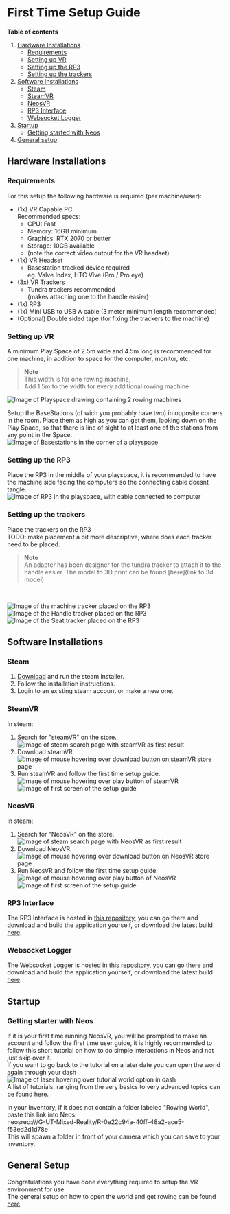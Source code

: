 # First Time Setup Guide

**Table of contents**<br>
1. [Hardware Installations](#hardware-installations)
    * [Requirements](#requirements)
    * [Setting up VR](#setting-up-vr)
    * [Setting up the RP3](#setting-up-the-rp3)
    * [Setting up the trackers](#setting-up-the-trackers)
2. [Software Installations](#software-installations)
    * [Steam](#steam)
    * [SteamVR](#steamvr)
    * [NeosVR](#neosvr)
    * [RP3 Interface](#rp3-interface)
    * [Websocket Logger](#websocket-logger)
3. [Startup](#startup)
    * [Getting started with Neos](#getting-starter-with-neos)
4. [General setup](#general-setup)

## Hardware Installations

### Requirements
For this setup the following hardware is required (per machine/user):
* (1x) VR Capable PC<br>
Recommended specs:
    * CPU: Fast
    * Memory: 16GB minimum
    * Graphics: RTX 2070 or better
    * Storage: 10GB available
    * (note the correct video output for the VR headset)
* (1x) VR Headset<br>
    * Basestation tracked device required<br>
    eg. Valve Index, HTC Vive (Pro / Pro eye)
* (3x) VR Trackers<br>
    * Tundra trackers recommended<br>
    (makes attaching one to the handle easier)
* (1x) RP3
* (1x) Mini USB to USB A cable (3 meter minimum length recommended)
* (Optional) Double sided tape (for fixing the trackers to the machine)

### Setting up VR
A minimum Play Space of 2.5m wide and 4.5m long is recommended for one machine, in addition to space for the computer, monitor, etc.<br>
> **Note**<br>
> This width is for one rowing machine,<br>
> Add 1.5m to the width for every additional rowing machine<br>

![Image of Playspace drawing containing 2 rowing machines]()

Setup the BaseStations (of wich you probably have two) in opposite corners in the room. Place them as high as you can get them, looking down on the Play Space, so that there is line of sight to at least one of the stations from any point in the Space.<br>
![Image of Basestations in the corner of a playspace]()

### Setting up the RP3
Place the RP3 in the middle of your playspace, it is recommended to have the machine side facing the computers so the connecting cable doesnt tangle.<br>
![Image of RP3 in the playspace, with cable connected to computer]()

### Setting up the trackers
Place the trackers on the RP3
<br>TODO: make placement a bit more descriptive, where does each tracker need to be placed.<br>
> **Note**<br>
> An adapter has been designer for the tundra tracker to attach it to the handle easier. The model to 3D print can be found [here](link to 3d model)
<br>

![Image of the machine tracker placed on the RP3]()<br>
![Image of the Handle tracker placed on the RP3]()<br>
![Image of the Seat tracker placed on the RP3]()

## Software Installations

### Steam
1. [Download](https://store.steampowered.com/about/) and run the steam installer.
2. Follow the installation instructions.
3. Login to an existing steam account or make a new one.

### SteamVR
In steam:
1. Search for "steamVR" on the store.<br>
![Image of steam search page with steamVR as first result]()
2. Download steamVR.<br>
![Image of mouse hovering over download button on steamVR store page]()
3. Run steamVR and follow the first time setup guide.<br>
![Image of mouse hovering over play button of steamVR]()<br>
![Image of first screen of the setup guide]()

### NeosVR
In steam:
1. Search for "NeosVR" on the store.<br>
![Image of steam search page with NeosVR as first result]()
2. Download NeosVR.<br>
![Image of mouse hovering over download button on NeosVR store page]()
3. Run NeosVR and follow the first time setup guide.<br>
![Image of mouse hovering over play button of NeosVR]()<br>
![Image of first screen of the setup guide]()

### RP3 Interface
The RP3 Interface is hosted in [this repository](), you can go there and download and build the application yourself, or download the latest build [here]().

### Websocket Logger
The Websocket Logger is hosted in [this repository](), you can go there and download and build the application yourself, or download the latest build [here]().

## Startup

### Getting starter with Neos
If it is your first time running NeosVR, you will be prompted to make an account and follow the first time user guide, it is highly recommended to follow this short tutorial on how to do simple interactions in Neos and not just skip over it.<br>
If you want to go back to the tutorial on a later date you can open the world again through your dash<br>
![Image of laser hovering over tutorial world option in dash]()<br>
A list of tutorials, ranging from the very basics to very advanced topics can be found [here](https://wiki.neos.com/Tutorials).

In your Inventory, if it does not contain a folder labeled "Rowing World", paste this link into Neos:<br>
neosrec:///G-UT-Mixed-Reality/R-0e22c94a-40ff-48a2-ace5-f53ed2d1d78e<br>
This will spawn a folder in front of your camera which you can save to your inventory.

## General Setup
Congratulations you have done everything required to setup the VR environment for use.<br>
The general setup on how to open the world and get rowing can be found [here](GeneralSetupGuide.md)